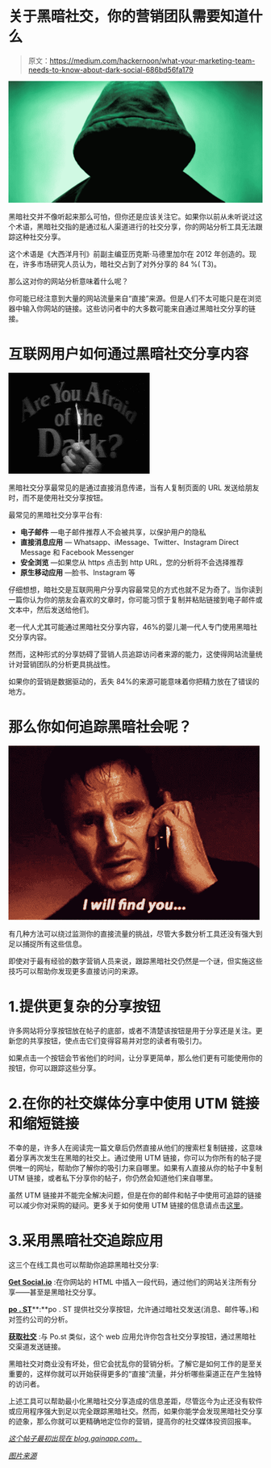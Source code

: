 # 关于黑暗社交，你的营销团队需要知道什么

> 原文：<https://medium.com/hackernoon/what-your-marketing-team-needs-to-know-about-dark-social-686bd56fa179>

![](img/2c16c02bf34c31d38c7dfc9d64d07f01.png)

黑暗社交并不像听起来那么可怕，但你还是应该关注它。如果你以前从未听说过这个术语，黑暗社交指的是通过私人渠道进行的社交分享，你的网站分析工具无法跟踪这种社交分享。

这个术语是《大西洋月刊》前副主编亚历克斯·马德里加尔在 2012 年创造的。现在，许多市场研究人员认为，暗社交占到了对外分享的 84 %( T3)。

那么这对你的网站分析意味着什么呢？

你可能已经注意到大量的网站流量来自“直接”来源。但是人们不太可能只是在浏览器中输入你网站的链接。这些访问者中的大多数可能来自通过黑暗社交分享的链接。

# 互联网用户如何通过黑暗社交分享内容

![](img/7ed52bd7c7343fe542914b195961e691.png)

黑暗社交分享最常见的是通过直接消息传递，当有人复制页面的 URL 发送给朋友时，而不是使用社交分享按钮。

最常见的黑暗社交分享平台有:

*   **电子邮件** —电子邮件推荐人不会被共享，以保护用户的隐私
*   **直接消息应用** — Whatsapp、iMessage、Twitter、Instagram Direct Message 和 Facebook Messenger
*   **安全浏览** —如果您从 https 点击到 http URL，您的分析将不会选择推荐
*   **原生移动应用** —脸书、Instagram 等

仔细想想，暗社交是互联网用户分享内容最常见的方式也就不足为奇了。当你读到一篇你认为你的朋友会喜欢的文章时，你可能习惯于复制并粘贴链接到电子邮件或文本中，然后发送给他们。

老一代人尤其可能通过黑暗社交分享内容，46%的婴儿潮一代人专门使用黑暗社交分享内容。

然而，这种形式的分享妨碍了营销人员追踪访问者来源的能力，这使得网站流量统计对营销团队的分析更具挑战性。

如果你的营销是数据驱动的，丢失 84%的来源可能意味着你把精力放在了错误的地方。

# 那么你如何追踪黑暗社会呢？

![](img/c03fee8f46fcabf5a112aaf0cb9e85ac.png)

有几种方法可以绕过监测你的直接流量的挑战，尽管大多数分析工具还没有强大到足以捕捉所有这些信息。

即使对于最有经验的数字营销人员来说，跟踪黑暗社交仍然是一个谜，但实施这些技巧可以帮助你发现更多直接访问的来源。

# 1.提供更复杂的分享按钮

许多网站将分享按钮放在帖子的底部，或者不清楚该按钮是用于分享还是关注。更新您的共享按钮，使点击它们变得容易并对您的读者有吸引力。

如果点击一个按钮会节省他们的时间，让分享更简单，那么他们更有可能使用你的按钮，你可以跟踪这些分享。

# 2.在你的社交媒体分享中使用 UTM 链接和缩短链接

不幸的是，许多人在阅读完一篇文章后仍然直接从他们的搜索栏复制链接，这意味着分享再次发生在黑暗的社交上。通过使用 UTM 链接，你可以为你所有的帖子提供唯一的网址，帮助你了解你的吸引力来自哪里。如果有人直接从你的帖子中复制 UTM 链接，或者私下分享你的帖子，你仍然会知道他们来自哪里。

虽然 UTM 链接并不能完全解决问题，但是在你的邮件和帖子中使用可追踪的链接可以减少你对采购的疑问。更多关于如何使用 UTM 链接的信息请点击[这里](https://blog.kissmetrics.com/how-to-use-utm-parameters/)。

# 3.采用黑暗社交追踪应用

这三个在线工具也可以帮助你追踪黑暗社交分享:

[**Get Social.io**](https://getsocial.io/) :在你网站的 HTML 中插入一段代码，通过他们的网站关注所有分享——甚至是黑暗社交分享。

[**po . ST**](https://www.po.st/)**:**po . ST 提供社交分享按钮，允许通过暗社交发送(消息、邮件等。)和对签约公司的分析。

[**获取社交**](https://getsocial.io/) :与 Po.st 类似，这个 web 应用允许你包含社交分享按钮，通过黑暗社交渠道发送链接。

黑暗社交对商业没有坏处，但它会扰乱你的营销分析。了解它是如何工作的是至关重要的，这样你就可以开始获得更多的“直接”流量，并分析哪些渠道正在产生独特的访问者。

上述工具可以帮助最小化黑暗社交分享造成的信息差距，尽管迄今为止还没有软件或应用程序强大到足以完全跟踪黑暗社交。然而，如果你能学会发现黑暗社交分享的迹象，那么你就可以更精确地定位你的营销，提高你的社交媒体投资回报率。

[*这个帖子最初出现在 blog.gainapp.com。*](https://blog.gainapp.com)

[*图片来源*](http://www.europeosviajeros.com/wp-content/uploads/2017/11/instagram-shadowban-by-Globb-Security.jpg)